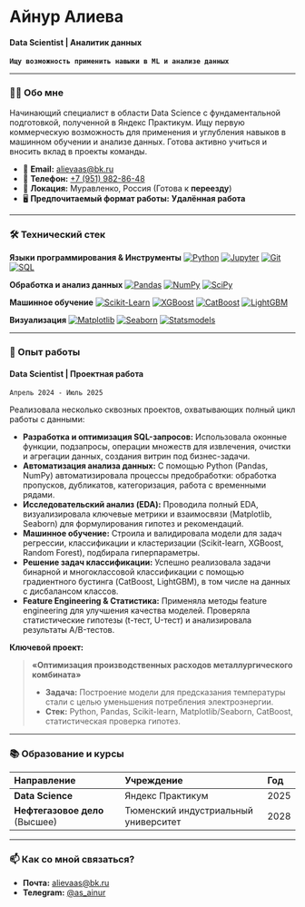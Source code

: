 # Айнур Алиева 
#### Data Scientist | Аналитик данных

**`Ищу возможность применить навыки в ML и анализе данных`**

---

### 👩‍💻 Обо мне

Начинающий специалист в области Data Science с фундаментальной подготовкой, полученной в Яндекс Практикум. Ищу первую коммерческую возможность для применения и углубления навыков в машинном обучении и анализе данных. Готова активно учиться и вносить вклад в проекты команды.

- 📧 **Email:** [alievaas@bk.ru](mailto:alievaas@bk.ru)
- 📱 **Телефон:** [+7 (951) 982-86-48](tel:+79519828648)
- 📍 **Локация:** Муравленко, Россия (Готова к **переезду**)
- 🖥️ **Предпочитаемый формат работы:** **Удалённая работа**

---

### 🛠️ Технический стек

**Языки программирования & Инструменты**
[![Python](https://img.shields.io/badge/Python-3776AB?style=for-the-badge&logo=python&logoColor=white)](https://www.python.org/)
[![Jupyter](https://img.shields.io/badge/Jupyter-F37626?style=for-the-badge&logo=Jupyter&logoColor=white)](https://jupyter.org/)
[![Git](https://img.shields.io/badge/Git-F05032?style=for-the-badge&logo=git&logoColor=white)](https://git-scm.com/)
[![SQL](https://img.shields.io/badge/SQL-4479A1?style=for-the-badge&logo=postgresql&logoColor=white)](https://www.postgresql.org/)

**Обработка и анализ данных**
[![Pandas](https://img.shields.io/badge/Pandas-150458?style=for-the-badge&logo=pandas&logoColor=white)](https://pandas.pydata.org/)
[![NumPy](https://img.shields.io/badge/NumPy-013243?style=for-the-badge&logo=numpy&logoColor=white)](https://numpy.org/)
[![SciPy](https://img.shields.io/badge/SciPy-8CAAE6?style=for-the-badge&logo=scipy&logoColor=white)](https://www.scipy.org/)

**Машинное обучение**
[![Scikit-Learn](https://img.shields.io/badge/Scikit--Learn-F7931E?style=for-the-badge&logo=scikit-learn&logoColor=white)](https://scikit-learn.org/stable/)
[![XGBoost](https://img.shields.io/badge/XGBoost-3776AB?style=for-the-badge&logo=xgboost&logoColor=white)](https://xgboost.ai/)
[![CatBoost](https://img.shields.io/badge/CatBoost-FF6C37?style=for-the-badge)](https://catboost.ai/)
[![LightGBM](https://img.shields.io/badge/LightGBM-6DB33F?style=for-the-badge)](https://lightgbm.readthedocs.io/)

**Визуализация**
[![Matplotlib](https://img.shields.io/badge/Matplotlib-11557C?style=for-the-badge&logo=matplotlib&logoColor=white)](https://matplotlib.org/)
[![Seaborn](https://img.shields.io/badge/Seaborn-4C72B0?style=for-the-badge)](https://seaborn.pydata.org/)
[![Statsmodels](https://img.shields.io/badge/Statsmodels-3CCFB9?style=for-the-badge)](https://www.statsmodels.org/stable/index.html)

---

### 🚀 Опыт работы

#### **Data Scientist** | Проектная работа 
`Апрель 2024 - Июль 2025`

Реализовала несколько сквозных проектов, охватывающих полный цикл работы с данными:

- **Разработка и оптимизация SQL-запросов:** Использовала оконные функции, подзапросы, операции множеств для извлечения, очистки и агрегации данных, создания витрин под бизнес-задачи.
- **Автоматизация анализа данных:** С помощью Python (Pandas, NumPy) автоматизировала процессы предобработки: обработка пропусков, дубликатов, категоризация, работа с временными рядами.
- **Исследовательский анализ (EDA):** Проводила полный EDA, визуализировала ключевые метрики и взаимосвязи (Matplotlib, Seaborn) для формулирования гипотез и рекомендаций.
- **Машинное обучение:** Строила и валидировала модели для задач регрессии, классификации и кластеризации (Scikit-learn, XGBoost, Random Forest), подбирала гиперпараметры.
- **Решение задач классификации:** Успешно реализовала задачи бинарной и многоклассовой классификации с помощью градиентного бустинга (CatBoost, LightGBM), в том числе на данных с дисбалансом классов.
- **Feature Engineering & Статистика:** Применяла методы feature engineering для улучшения качества моделей. Проверяла статистические гипотезы (t-тест, U-тест) и анализировала результаты A/B-тестов.

**Ключевой проект:**
> **«Оптимизация производственных расходов металлургического комбината»**
> - **Задача:** Построение модели для предсказания температуры стали с целью уменьшения потребления электроэнергии.
> - **Стек:** Python, Pandas, Scikit-learn, Matplotlib/Seaborn, CatBoost, статистическая проверка гипотез.

---

### 📚 Образование и курсы

| Направление | Учреждение | Год |
| :--- | :--- | :--- |
| **Data Science** | Яндекс Практикум | 2025 |
| **Нефтегазовое дело** (Высшее) | Тюменский индустриальный университет | 2028 |

---
### 📫 Как со мной связаться?
- **Почта:** [alievaas@bk.ru](mailto:alievaas@bk.ru)
- **Телеgram:** [@as_ainur](t.me/as_ainur) 

